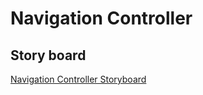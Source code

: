 # Navigation Controller 
## Story board

[Navigation Controller Storyboard](https://www.notion.so/shooooting/Navigation-Controller-04909a628f4040c3973f92c4640badcf)
